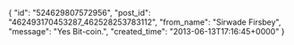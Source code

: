  {
   "id": "524629807572956",
   "post_id": "462493170453287_462528253783112",
   "from_name": "Sirwade Firsbey",
   "message": "Yes Bit-coin.",
   "created_time": "2013-06-13T17:16:45+0000"
 }
